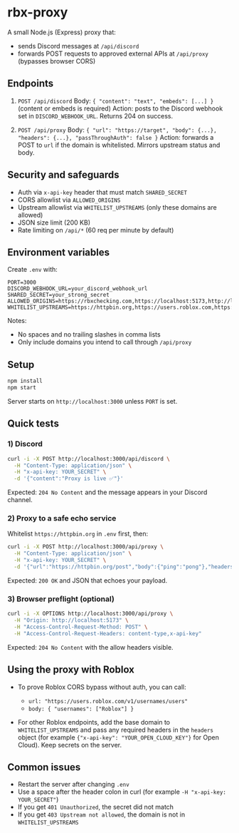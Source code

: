# rbx-proxy

A small Node.js (Express) proxy that:

* sends Discord messages at `/api/discord`
* forwards POST requests to approved external APIs at `/api/proxy` (bypasses browser CORS)

## Endpoints

1. `POST /api/discord`
   Body: `{ "content": "text", "embeds": [...] }` (content or embeds is required)
   Action: posts to the Discord webhook set in `DISCORD_WEBHOOK_URL`. Returns 204 on success.

2. `POST /api/proxy`
   Body: `{ "url": "https://target", "body": {...}, "headers": {...}, "passThroughAuth": false }`
   Action: forwards a POST to `url` if the domain is whitelisted. Mirrors upstream status and body.

## Security and safeguards

* Auth via `x-api-key` header that must match `SHARED_SECRET`
* CORS allowlist via `ALLOWED_ORIGINS`
* Upstream allowlist via `WHITELIST_UPSTREAMS` (only these domains are allowed)
* JSON size limit (200 KB)
* Rate limiting on `/api/*` (60 req per minute by default)

## Environment variables

Create `.env` with:

```
PORT=3000
DISCORD_WEBHOOK_URL=your_discord_webhook_url
SHARED_SECRET=your_strong_secret
ALLOWED_ORIGINS=https://rbxchecking.com,https://localhost:5173,http://localhost:5173
WHITELIST_UPSTREAMS=https://httpbin.org,https://users.roblox.com,https://apis.roblox.com,https://auth.roblox.com
```

Notes:

* No spaces and no trailing slashes in comma lists
* Only include domains you intend to call through `/api/proxy`

## Setup

```bash
npm install
npm start
```

Server starts on `http://localhost:3000` unless `PORT` is set.

## Quick tests

### 1) Discord

```bash
curl -i -X POST http://localhost:3000/api/discord \
  -H "Content-Type: application/json" \
  -H "x-api-key: YOUR_SECRET" \
  -d '{"content":"Proxy is live ✅"}'
```

Expected: `204 No Content` and the message appears in your Discord channel.

### 2) Proxy to a safe echo service

Whitelist `https://httpbin.org` in `.env` first, then:

```bash
curl -i -X POST http://localhost:3000/api/proxy \
  -H "Content-Type: application/json" \
  -H "x-api-key: YOUR_SECRET" \
  -d '{"url":"https://httpbin.org/post","body":{"ping":"pong"},"headers":{"X-Test":"yes"}}'
```

Expected: `200 OK` and JSON that echoes your payload.

### 3) Browser preflight (optional)

```bash
curl -i -X OPTIONS http://localhost:3000/api/proxy \
  -H "Origin: http://localhost:5173" \
  -H "Access-Control-Request-Method: POST" \
  -H "Access-Control-Request-Headers: content-type,x-api-key"
```

Expected: `204 No Content` with the allow headers visible.

## Using the proxy with Roblox

* To prove Roblox CORS bypass without auth, you can call:

  * `url: "https://users.roblox.com/v1/usernames/users"`
  * `body: { "usernames": ["Roblox"] }`
* For other Roblox endpoints, add the base domain to `WHITELIST_UPSTREAMS` and pass any required headers in the `headers` object (for example `{"x-api-key": "YOUR_OPEN_CLOUD_KEY"}` for Open Cloud). Keep secrets on the server.

## Common issues

* Restart the server after changing `.env`
* Use a space after the header colon in curl (for example `-H "x-api-key: YOUR_SECRET"`)
* If you get `401 Unauthorized`, the secret did not match
* If you get `403 Upstream not allowed`, the domain is not in `WHITELIST_UPSTREAMS`
